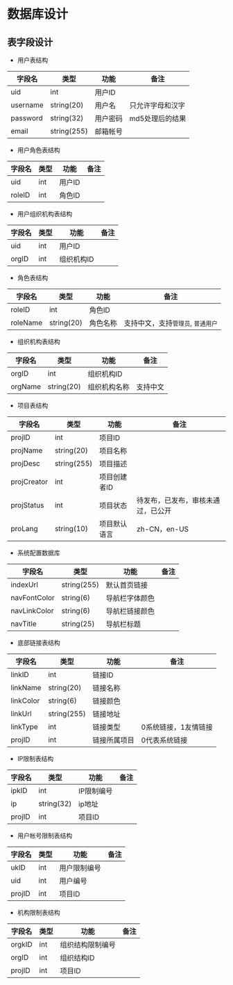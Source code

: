 # 数据库设计

## 表字段设计

* 用户表结构


|  字段名  |     类型    |   功能   |       备注       |
| -------- | ----------- | -------- | ---------------- |
| uid      | int         | 用户ID   |                  |
| username | string(20)  | 用户名   | 只允许字母和汉字 |
| password | string(32)  | 用户密码 | md5处理后的结果  |
| email    | string(255) | 邮箱帐号 |                  |


* 用户角色表结构


| 字段名 | 类型 |  功能  | 备注 |
| ------ | ---- | ------ | ---- |
| uid    | int  | 用户ID |      |
| roleID | int  | 角色ID |      |


* 用户组织机构表结构


| 字段名 | 类型 |    功能    | 备注 |
| ------ | ---- | ---------- | ---- |
| uid    | int  | 用户ID     |      |
| orgID  | int  | 组织机构ID |      |


* 角色表结构


|  字段名  |    类型    |   功能   |                备注                |
| -------- | ---------- | -------- | ---------------------------------- |
| roleID   | int        | 角色ID   |                                    |
| roleName | string(20) | 角色名称 | 支持中文，支持`管理员`, `普通用户` |


* 组织机构表结构


| 字段名  |    类型    |     功能     |   备注   |
| ------- | ---------- | ------------ | -------- |
| orgID   | int        | 组织机构ID   |          |
| orgName | string(20) | 组织机构名称 | 支持中文 |


* 项目表结构


|   字段名    |     类型    |     功能     |                备注                |
| ----------- | ----------- | ------------ | ---------------------------------- |
| projID      | int         | 项目ID       |                                    |
| projName    | string(20)  | 项目名称     |                                    |
| projDesc    | string(255) | 项目描述     |                                    |
| projCreator | int         | 项目创建者ID |                                    |
| projStatus  | int         | 项目状态     | 待发布，已发布，审核未通过，已公开 |
| proLang     | string(10)  | 项目默认语言 | zh-CN，en-US                       |


* 系统配置数据库


|    字段名    |     类型    |      功能      | 备注 |
| ------------ | ----------- | -------------- | ---- |
| indexUrl     | string(255) | 默认首页链接   |      |
| navFontColor | string(6)   | 导航栏字体颜色 |      |
| navLinkColor | string(6)   | 导航栏链接颜色 |      |
| navTitle     | string(25)  | 导航栏标题     |      |

* 底部链接表结构


|  字段名   |     类型    |     功能     |         备注         |
| --------- | ----------- | ------------ | -------------------- |
| linkID    | int         | 链接ID       |                      |
| linkName  | string(20)  | 链接名称     |                      |
| linkColor | string(6)   | 链接颜色     |                      |
| linkUrl   | string(255) | 链接地址     |                      |
| linkType  | int         | 链接类型     | 0系统链接，1友情链接 |
| projID    | int         | 链接所属项目 | 0代表系统链接        |


* IP限制表结构

| 字段名 |    类型    |    功能    | 备注 |
| ------ | ---------- | ---------- | ---- |
| ipkID  | int        | IP限制编号 |      |
| ip     | string(32) | ip地址     |      |
| projID | int        | 项目ID     |      |


* 用户帐号限制表结构

| 字段名 | 类型 |     功能     | 备注 |
| ------ | ---- | ------------ | ---- |
| ukID   | int  | 用户限制编号 |      |
| uid    | int  | 用户编号     |      |
| projID | int  | 项目ID       |      |

* 机构限制表结构


| 字段名 | 类型 |       功能       | 备注 |
| ------ | ---- | ---------------- | ---- |
| orgkID | int  | 组织结构限制编号 |      |
| orgID  | int  | 组织结构ID       |      |
| projID | int  | 项目ID           |      |
